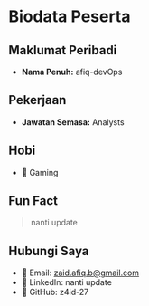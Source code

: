 # Biodata Peserta

## Maklumat Peribadi
- **Nama Penuh:** afiq-devOps

## Pekerjaan
- **Jawatan Semasa:** Analysts

## Hobi
- 🎯 Gaming

## Fun Fact
> nanti update

## Hubungi Saya
- 📧 Email: zaid.afiq.b@gmail.com
- 🔗 LinkedIn: nanti update
- 🐙 GitHub: z4id-27